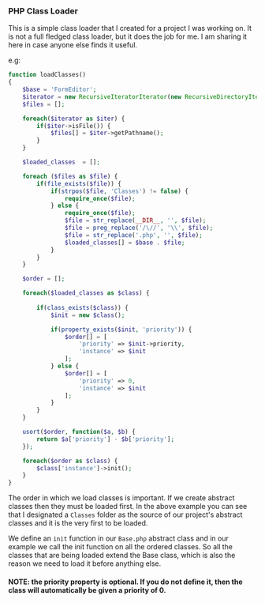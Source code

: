 ### PHP Class Loader

This is a simple class loader that I created for a project I was working on. It is not a full fledged class loader, but it does the job for me. I am sharing it here in case anyone else finds it useful.

e.g:
```php
function loadClasses()
{
	$base = 'FormEditor';
	$iterator = new RecursiveIteratorIterator(new RecursiveDirectoryIterator(__DIR__));
	$files = [];

	foreach($iterator as $iter) {
		if($iter->isFile()) {
			$files[] = $iter->getPathname();
		}
	}

	$loaded_classes  = [];

	foreach ($files as $file) {
		if(file_exists($file)) {
			if(strpos($file, 'Classes') != false) {
				require_once($file);
			} else {
				require_once($file);
				$file = str_replace(__DIR__, '', $file);
				$file = preg_replace('/\//', '\\', $file);
				$file = str_replace('.php', '', $file);
				$loaded_classes[] = $base . $file;
			}
		}
	}

	$order = [];

	foreach($loaded_classes as $class) {
		
		if(class_exists($class)) {
			$init = new $class();

			if(property_exists($init, 'priority')) {
				$order[] = [
					'priority' => $init->priority,
					'instance' => $init
				];
			} else {
				$order[] = [
					'priority' => 0,
					'instance' => $init
				];
			}
		} 
	}

	usort($order, function($a, $b) {
		return $a['priority'] - $b['priority'];
	});

	foreach($order as $class) {
		$class['instance']->init();
	}
}
```

The order in which we load classes is important. If we create abstract classes then they must be loaded first. In the above example you can see that I designated a `Classes` folder as the source of our project's abstract classes and it is the very first to be loaded.

We define an `init` function in our `Base.php` abstract class and in our example we call the init function on all the ordered classes. So all the classes that are being loaded extend the Base class, which is also the reason we need to load it before anything else.

#### NOTE: the priority property is optional. If you do not define it, then the class will automatically be given a priority of 0.
